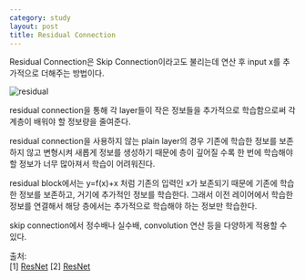 ```yaml
---
category: study
layout: post
title: Residual Connection
---
```

Residual Connection은 Skip Connection이라고도 불리는데 연산 후 input x를 추가적으로 더해주는 방법이다.

![residual](https://gityunjae.github.io/images/residual.png)

residual connection을 통해 각 layer들이 작은 정보들을 추가적으로 학습함으로써 각 계층이 배워야 할 정보량을 줄여준다.

residual connection을 사용하지 않는 plain layer의 경우 기존에 학습한 정보를 보존하지 않고 변형시켜 새롭게 정보를 생성하기 때문에 층이 깊어질 수록 한 번에 학습해야 할 정보가 너무 많아져서 학습이 어려워진다.

residual block에서는 y=f(x)+x 처럼 기존의 입력인 x가 보존되기 때문에 기존에 학습한 정보를 보존하고, 거기에 추가적인 정보를 학습한다. 
그래서 이전 레이어에서 학습한 정보를 연결해서 해당 층에서는 추가적으로 학습해야 하는 정보만 학습한다.

skip connection에서 정수배나 실수배, convolution 연산 등을 다양하게 적용할 수 있다.


출처:<br>
[1] <a href="https://itrepo.tistory.com/36">ResNet</a>
[2] <a href="https://m.blog.naver.com/laonple/220793640991">ResNet</a>
